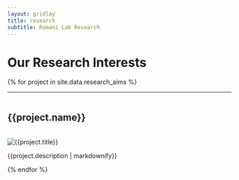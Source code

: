 ```yaml
---
layout: gridlay
title: research
subtitle: Ramani Lab Research
---
```


# Our Research Interests
{% for project in site.data.research_aims %}
<hr>
<!-- The paddingtop and margin-top edits allow anchors to link properly. -->
<div id = "{{project.title}}" class="row" style="padding-top: 60px; margin-top: -60px;">
    <div class="col-sm-12">
        <h2 class="text-center"> {{project.name}} </h2> <br>
        <img class="img-responsive" src="{{project.image}}" {% if project.altimage %} onmouseover="this.src='{{project.altimage}}';" onmouseout="this.src='{{project.image}}';" {% endif %} alt="{{project.title}}"><br>
    </div>
    <div class="col-sm-12">
        <p class="text-justify">{{project.description | markdownify}}</p>
    </div>
</div>
{% endfor %}
